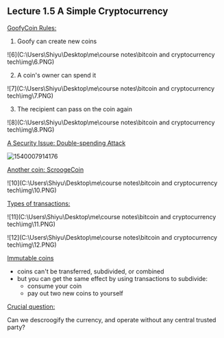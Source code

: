 ## Lecture 1.5 A Simple Cryptocurrency



<u>GoofyCoin Rules:</u>

1. Goofy can create new coins

![6](C:\Users\Shiyu\Desktop\me\course notes\bitcoin and cryptocurrency tech\img\6.PNG)

2. A coin's owner can spend it

![7](C:\Users\Shiyu\Desktop\me\course notes\bitcoin and cryptocurrency tech\img\7.PNG)

3. The recipient can pass on the coin again

![8](C:\Users\Shiyu\Desktop\me\course notes\bitcoin and cryptocurrency tech\img\8.PNG)



<u>A Security Issue: Double-spending Attack</u>

![1540007914176](C:\Users\Shiyu\AppData\Roaming\Typora\typora-user-images\1540007914176.png)



<u>Another coin: ScroogeCoin</u>

![10](C:\Users\Shiyu\Desktop\me\course notes\bitcoin and cryptocurrency tech\img\10.PNG)

<u>Types of transactions:</u>

![11](C:\Users\Shiyu\Desktop\me\course notes\bitcoin and cryptocurrency tech\img\11.PNG)

![12](C:\Users\Shiyu\Desktop\me\course notes\bitcoin and cryptocurrency tech\img\12.PNG)

<u>Immutable coins</u>

- coins can't be transferred, subdivided, or combined
- but you can get the same effect by using transactions to subdivide:
  - consume your coin
  - pay out two new coins to yourself

<u>Crucial question:</u>

Can we descroogify the currency, and operate without any central trusted party?

